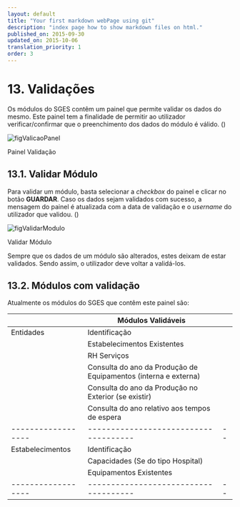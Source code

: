 ```yaml
---
layout: default
title: "Your first markdown webPage using git"
description: "index page how to show markdown files on html."
published_on: 2015-09-30
updated_on: 2015-10-06
translation_priority: 1
order: 3
---
```


<p id="validacao"></p>

# 13. Validações

Os módulos do SGES contêm um painel que permite validar os dados do mesmo. Este painel tem a finalidade de permitir ao utilizador verificar/confirmar que o preenchimento dos dados do módulo é válido.
([](#figValicaoPanel))

![figValicaoPanel](img/pages/cap13/13_1.jpg)

<p class="caption" id="figValicaoPanel">Painel Validação</p>

<p id="validarModulo"></p>

## 13.1. Validar Módulo

Para validar um módulo, basta selecionar a *checkbox* do painel e clicar no botão **GUARDAR**. Caso os dados sejam validados com sucesso, a mensagem do painel é atualizada com a data de validação e o *username* do utilizador que validou.
([](#figValidarModulo))

![figValidarModulo](img/pages/cap13/13_1_1.jpg)
<p class="caption" id="figValidarModulo">Validar Módulo</p>

Sempre que os dados de um módulo são alterados, estes deixam de estar validados. Sendo assim, o utilizador deve voltar a validá-los.

<p id="modulosValidaveis"></p>

## 13.2. Módulos com validação

Atualmente os módulos do SGES que contêm este painel são:

|                  |Módulos Validáveis                   |  |
|------------------|-------------------------------------|--|
| Entidades        | Identificação                       |  |
|                  | Estabelecimentos Existentes         |  |
|                  | RH Serviços                         |  |
|                  | Consulta do ano da Produção de Equipamentos (interna e externa)           |  |
|                  | Consulta do ano da Produção no Exterior (se existir)               |  |
|                  | Consulta do ano relativo aos tempos de espera                    |  |
|------------------|-------------------------------------|--|
| Estabelecimentos | Identificação                       |  |
|                  | Capacidades (Se do tipo Hospital)   |  |
|                  | Equipamentos Existentes             |  |
|------------------|-------------------------------------|--|
